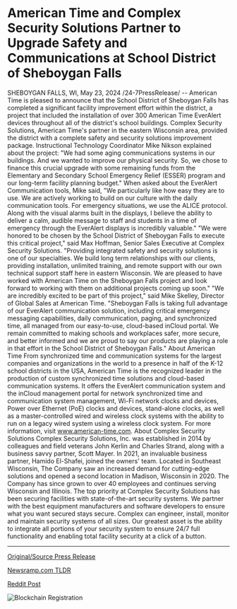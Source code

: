 # American Time and Complex Security Solutions Partner to Upgrade Safety and Communications at School District of Sheboygan Falls

SHEBOYGAN FALLS, WI, May 23, 2024 /24-7PressRelease/ -- American Time is pleased to announce that the School District of Sheboygan Falls has completed a significant facility improvement effort within the district, a project that included the installation of over 300 American Time EverAlert devices throughout all of the district's school buildings.   Complex Security Solutions, American Time's partner in the eastern Wisconsin area, provided the district with a complete safety and security solutions improvement package.  Instructional Technology Coordinator Mike Nikson explained about the project: "We had some aging communications systems in our buildings. And we wanted to improve our physical security. So, we chose to finance this crucial upgrade with some remaining funds from the Elementary and Secondary School Emergency Relief (ESSER) program and our long-term facility planning budget."  When asked about the EverAlert Communication tools, Mike said, "We particularly like how easy they are to use. We are actively working to build on our culture with the daily communication tools. For emergency situations, we use the ALICE protocol. Along with the visual alarms built in the displays, I believe the ability to deliver a calm, audible message to staff and students in a time of emergency through the EverAlert displays is incredibly valuable."   "We were honored to be chosen by the School District of Sheboygan Falls to execute this critical project," said Max Hoffman, Senior Sales Executive at Complex Security Solutions. "Providing integrated safety and security solutions is one of our specialties. We build long term relationships with our clients, providing installation, unlimited training, and remote support with our own technical support staff here in eastern Wisconsin. We are pleased to have worked with American Time on the Sheboygan Falls project and look forward to working with them on additional projects coming up soon."  "We are incredibly excited to be part of this project," said Mike Skelley, Director of Global Sales at American Time. "Sheboygan Falls is taking full advantage of our EverAlert communication solution, including critical emergency messaging capabilities, daily communication, paging, and synchronized time, all managed from our easy-to-use, cloud-based inCloud portal. We remain committed to making schools and workplaces safer, more secure, and better informed and we are proud to say our products are playing a role in that effort in the School District of Sheboygan Falls."  About American Time From synchronized time and communication systems for the largest companies and organizations in the world to a presence in half of the K-12 school districts in the USA, American Time is the recognized leader in the production of custom synchronized time solutions and cloud-based communication systems. It offers the EverAlert communication system and the inCloud management portal for network synchronized time and communication system management, Wi-Fi network clocks and devices, Power over Ethernet (PoE) clocks and devices, stand-alone clocks, as well as a master-controlled wired and wireless clock systems with the ability to run on a legacy wired system using a wireless clock system. For more information, visit www.american-time.com.  About Complex Security Solutions Complex Security Solutions, Inc. was established in 2014 by colleagues and field veterans John Kerlin and Charles Strand, along with a business savvy partner, Scott Mayer. In 2021, an invaluable business partner, Hamido El-Shafei, joined the owners' team. Located in Southeast Wisconsin, The Company saw an increased demand for cutting-edge solutions and opened a second location in Madison, Wisconsin in 2020. The Company has since grown to over 40 employees and continues serving Wisconsin and Illinois.  The top priority at Complex Security Solutions has been securing facilities with state-of-the-art security systems. We partner with the best equipment manufacturers and software developers to ensure what you want secured stays secure. Complex can engineer, install, monitor and maintain security systems of all sizes. Our greatest asset is the ability to integrate all portions of your security system to ensure 24/7 full functionality and enabling total facility security at a click of a button. 

---

[Original/Source Press Release](https://www.24-7pressrelease.com/press-release/511099/american-time-and-complex-security-solutions-partner-to-upgrade-safety-and-communications-at-school-district-of-sheboygan-falls)
                    

[Newsramp.com TLDR](https://newsramp.com/curated-news/sheboygan-falls-school-district-completes-major-safety-and-security-upgrade-with-american-time-everalert-devices/115db9ef64a70f63293f4bbc4265d7db) 

 



[Reddit Post](https://www.reddit.com/r/HealthCareNewsInfo/comments/1cymtc9/sheboygan_falls_school_district_completes_major/) 



![Blockchain Registration](https://cdn.newsramp.app/24-7PressRelease/qrcode/245/23/dash9dVX.webp)